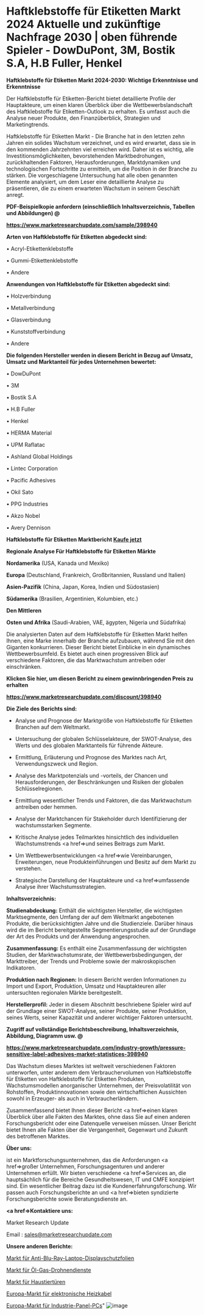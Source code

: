 # Haftklebstoffe für Etiketten Markt 2024 Aktuelle und zukünftige Nachfrage 2030 | oben führende Spieler - DowDuPont, 3M, Bostik S.A, H.B Fuller, Henkel

<strong>Haftklebstoffe für Etiketten Markt 2024-2030: Wichtige Erkenntnisse und Erkenntnisse</strong>

Der Haftklebstoffe für Etiketten-Bericht bietet detaillierte Profile der Hauptakteure, um einen klaren Überblick über die Wettbewerbslandschaft des Haftklebstoffe für Etiketten-Outlook zu erhalten. Es umfasst auch die Analyse neuer Produkte, den Finanzüberblick, Strategien und Marketingtrends.

Haftklebstoffe für Etiketten Markt - Die Branche hat in den letzten zehn Jahren ein solides Wachstum verzeichnet, und es wird erwartet, dass sie in den kommenden Jahrzehnten viel erreichen wird. Daher ist es wichtig, alle Investitionsmöglichkeiten, bevorstehenden Marktbedrohungen, zurückhaltenden Faktoren, Herausforderungen, Marktdynamiken und technologischen Fortschritte zu ermitteln, um die Position in der Branche zu stärken. Die vorgeschlagene Untersuchung hat alle oben genannten Elemente analysiert, um dem Leser eine detaillierte Analyse zu präsentieren, die zu einem erwarteten Wachstum in seinem Geschäft anregt.



<strong><b>PDF-Beispielkopie anfordern (einschließlich Inhaltsverzeichnis, Tabellen und Abbildungen) @ </b></strong>

<strong><a href=https://www.marketresearchupdate.com/sample/398940>

<strong>https://www.marketresearchupdate.com/sample/398940</u></a></strong></strong>



<strong>Arten von Haftklebstoffe für Etiketten abgedeckt sind:</strong>

• Acryl-Etikettenklebstoffe

• Gummi-Etikettenklebstoffe

• Andere



<strong>Anwendungen von Haftklebstoffe für Etiketten abgedeckt sind:</strong>

• Holzverbindung

• Metallverbindung

• Glasverbindung

• Kunststoffverbindung

• Andere



<strong>Die folgenden Hersteller werden in diesem Bericht in Bezug auf Umsatz, Umsatz und Marktanteil für jedes Unternehmen bewertet:</strong>

• DowDuPont

• 3M

• Bostik S.A

• H.B Fuller

• Henkel

• HERMA Material

• UPM Raflatac

• Ashland Global Holdings

• Lintec Corporation

• Pacific Adhesives

• Okil Sato

• PPG Industries

• Akzo Nobel

• Avery Dennison



<strong>Haftklebstoffe für Etiketten Marktbericht <a href=https://www.marketresearchupdate.com/buynow/398940>Kaufe jetzt</a></strong>



<strong>Regionale Analyse Für Haftklebstoffe für Etiketten Märkte</strong>



<strong>Nordamerika</strong> (USA, Kanada und Mexiko)



<strong>Europa</strong> (Deutschland, Frankreich, Großbritannien, Russland und Italien)



<strong>Asien-Pazifik</strong> (China, Japan, Korea, Indien und Südostasien)



<strong>Südamerika</strong> (Brasilien, Argentinien, Kolumbien, etc.)



<strong>Den Mittleren</strong> 

<strong>Osten und Afrika</strong> (Saudi-Arabien, VAE, ägypten, Nigeria und Südafrika)

Die analysierten Daten auf dem Haftklebstoffe für Etiketten Markt helfen Ihnen, eine Marke innerhalb der Branche aufzubauen, während Sie mit den Giganten konkurrieren. Dieser Bericht bietet Einblicke in ein dynamisches Wettbewerbsumfeld. Es bietet auch einen progressiven Blick auf verschiedene Faktoren, die das Marktwachstum antreiben oder einschränken.



<strong>Klicken Sie hier, um diesen Bericht zu einem gewinnbringenden Preis zu erhalten
</strong>

<strong><a href=https://www.marketresearchupdate.com/discount/398940>https://www.marketresearchupdate.com/discount/398940</b></u></strong></a>



<strong>Die Ziele des Berichts sind:</strong>

- Analyse und Prognose der Marktgröße von Haftklebstoffe für Etiketten Branchen auf dem Weltmarkt.

- Untersuchung der globalen Schlüsselakteure, der SWOT-Analyse, des Werts und des globalen Marktanteils für führende Akteure.

- Ermittlung, Erläuterung und Prognose des Marktes nach Art, Verwendungszweck und Region.

- Analyse des Marktpotenzials und -vorteils, der Chancen und Herausforderungen, der Beschränkungen und Risiken der globalen Schlüsselregionen.

- Ermittlung wesentlicher Trends und Faktoren, die das Marktwachstum antreiben oder hemmen.

- Analyse der Marktchancen für Stakeholder durch Identifizierung der wachstumsstarken Segmente.

- Kritische Analyse jedes Teilmarktes hinsichtlich des individuellen Wachstumstrends <a href=>und</a> seines Beitrags zum Markt.

- Um Wettbewerbsentwicklungen <a href=>wie</a> Vereinbarungen, Erweiterungen, neue Produkteinführungen und Besitz auf dem Markt zu verstehen.

- Strategische Darstellung der Hauptakteure und <a href=>umfas</a>sende Analyse ihrer Wachstumsstrategien.



<strong>Inhaltsverzeichnis:</strong>



<strong>Studienabdeckung:</strong> Enthält die wichtigsten Hersteller, die wichtigsten Marktsegmente, den Umfang der auf dem Weltmarkt angebotenen Produkte, die berücksichtigten Jahre und die Studienziele. Darüber hinaus wird die im Bericht bereitgestellte Segmentierungsstudie auf der Grundlage der Art des Produkts und der Anwendung angesprochen.



<strong>Zusammenfassung:</strong> Es enthält eine Zusammenfassung der wichtigsten Studien, der Marktwachstumsrate, der Wettbewerbsbedingungen, der Markttreiber, der Trends und Probleme sowie der makroskopischen Indikatoren.



<strong>Produktion nach Regionen:</strong> In diesem Bericht werden Informationen zu Import und Export, Produktion, Umsatz und Hauptakteuren aller untersuchten regionalen Märkte bereitgestellt.



<strong>Herstellerprofil:</strong> Jeder in diesem Abschnitt beschriebene Spieler wird auf der Grundlage einer SWOT-Analyse, seiner Produkte, seiner Produktion, seines Werts, seiner Kapazität und anderer wichtiger Faktoren untersucht.



<strong><b>Zugriff auf vollständige Berichtsbeschreibung, Inhaltsverzeichnis, Abbildung, Diagramm usw. @ </b></strong>

<strong><a href=https://www.marketresearchupdate.com/industry-growth/pressure-sensitive-label-adhesives-market-statistices-398940>https://www.marketresearchupdate.com/industry-growth/pressure-sensitive-label-adhesives-market-statistices-398940</a></strong>

Das Wachstum dieses Marktes ist weltweit verschiedenen Faktoren unterworfen, unter anderem dem Verbrauchervolumen von Haftklebstoffe für Etiketten von Haftklebstoffe für Etiketten Produkten, Wachstumsmodellen anorganischer Unternehmen, der Preisvolatilität von Rohstoffen, Produktinnovationen sowie den wirtschaftlichen Aussichten sowohl in Erzeuger- als auch in Verbraucherländern.

Zusammenfassend bietet Ihnen dieser Bericht <a href=>einen</a> klaren Überblick über alle Fakten des Marktes, ohne dass Sie auf einen anderen Forschungsbericht oder eine Datenquelle verweisen müssen. Unser Bericht bietet Ihnen alle Fakten über die Vergangenheit, Gegenwart und Zukunft des betroffenen Marktes.



<strong>Über uns:</strong>

 ist ein Marktforschungsunternehmen, das die Anforderungen <a href=>großer</a> Unternehmen, Forschungsagenturen und anderer Unternehmen erfüllt. Wir bieten verschiedene <a href=>Services</a> an, die hauptsächlich für die Bereiche Gesundheitswesen, IT und CMFE konzipiert sind. Ein wesentlicher Beitrag dazu ist die Kundenerfahrungsforschung. Wir passen auch Forschungsberichte an und <a href=>bieten</a> syndizierte Forschungsberichte sowie Beratungsdienste an.



<strong><a href=>Kontaktiere uns:</a></strong>

Market Research Update

Email : sales@marketresearchupdate.com



<strong>Unsere anderen Berichte:</strong>

<a href=https://www.linkedin.com/pulse/anti-blu-ray-laptop-screen-protectors-market-size-growth>Markt für Anti-Blu-Ray-Laptop-Displayschutzfolien</a>

<a href=https://www.linkedin.com/pulse/oil-gas-drone-services-market-2023>Markt für Öl-Gas-Drohnendienste</a>

<a href=https://www.linkedin.com/pulse/pet-doors-market-analysis-segment-region-growth>Markt für Haustiertüren</a>

<a href=https://www.linkedin.com/pulse/europe-electronic-heating-cables-market-growing>Europa-Markt für elektronische Heizkabel</a>

<a href=https://www.linkedin.com/pulse/europe-industrial-panel-pc-market-2023-challenges>Europa-Markt für Industrie-Panel-PCs</a>"
![image](https://github.com/RushikeshRI/news24analysis/assets/164026548/dcb903d4-09cc-4e70-ab6a-8a9e8d65ae9b)
